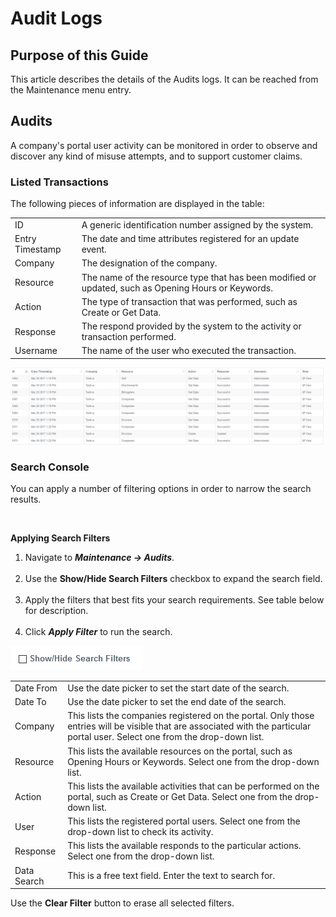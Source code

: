 # Audit Logs

## Purpose of this Guide

This article describes the details of the Audits logs. It can be reached
from the Maintenance menu entry.

## Audits

A company's portal user activity can be monitored in order to observe
and discover any kind of misuse attempts, and to support customer
claims.

### Listed Transactions

The following pieces of information are displayed in the table:

|                 |                                                                                                     |
|-----------------|-----------------------------------------------------------------------------------------------------|
| ID              | A generic identification number assigned by the system.                                             |
| Entry Timestamp | The date and time attributes registered for an update event.                                        |
| Company         | The designation of the company.                                                                     |
| Resource        | The name of the resource type that has been modified or updated, such as Opening Hours or Keywords. |
| Action          | The type of transaction that was performed, such as Create or Get Data.                             |
| Response        | The respond provided by the system to the activity or transaction performed.                        |
| Username        | The name of the user who executed the transaction.                                                  |

![](attachments/12718801/12718802.png)

### Search Console

You can apply a number of filtering options in order to narrow the
search results.

 

**Applying Search Filters**

1.  Navigate to ***Maintenance → Audits***.  
     
2.  Use the **Show/Hide Search Filters** checkbox to expand the search
    field.  
     
3.  Apply the filters that best fits your search requirements. See table
    below for description.  
     
4.  Click ***Apply Filter*** to run the search.

![](attachments/12718801/12718804.png)

|             |                                                                                                                                                                                |
|-------------|--------------------------------------------------------------------------------------------------------------------------------------------------------------------------------|
| Date From   | Use the date picker to set the start date of the search.                                                                                                                       |
| Date To     | Use the date picker to set the end date of the search.                                                                                                                         |
| Company     | This lists the companies registered on the portal. Only those entries will be visible that are associated with the particular portal user. Select one from the drop-down list. |
| Resource    | This lists the available resources on the portal, such as Opening Hours or Keywords. Select one from the drop-down list.                                                       |
| Action      | This lists the available activities that can be performed on the portal, such as Create or Get Data. Select one from the drop-down list.                                       |
| User        | This lists the registered portal users. Select one from the drop-down list to check its activity.                                                                              |
| Response    | This lists the available responds to the particular actions. Select one from the drop-down list.                                                                               |
| Data Search | This is a free text field. Enter the text to search for.                                                                                                                       |

Use the **Clear Filter** button to erase all selected filters.
